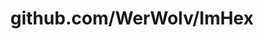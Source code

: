 ---
layout: post
title: github.com/WerWolv/ImHex
categories: link
tags: [انگلیسی, گیت‌هاب, برنامه‌نویسی]
---